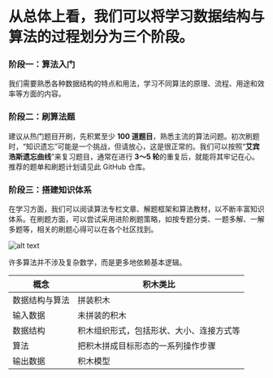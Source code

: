 # 从总体上看，我们可以将学习数据结构与算法的过程划分为三个阶段。

### 阶段一：**算法入门**
我们需要熟悉各种数据结构的特点和用法，学习不同算法的原理、流程、用途和效率等方面的内容。

### 阶段二：**刷算法题**
建议从热门题目开刷，先积累至少 **100 道题目**，熟悉主流的算法问题。初次刷题时，“知识遗忘”可能是一个挑战，但请放心，这是很正常的。我们可以按照“**艾宾浩斯遗忘曲线**”来复习题目，通常在进行 **3～5 轮**的重复后，就能将其牢记在心。推荐的题单和刷题计划请见此 GitHub 仓库。

### 阶段三：**搭建知识体系**
在学习方面，我们可以阅读算法专栏文章、解题框架和算法教材，以不断丰富知识体系。在刷题方面，可以尝试采用进阶刷题策略，如按专题分类、一题多解、一解多题等，相关的刷题心得可以在各个社区找到。

![alt text](https://www.hello-algo.com/chapter_preface/about_the_book.assets/hello_algo_mindmap.png)

许多算法并不涉及复杂数学，而是更多地依赖基本逻辑。

| 概念 | 积木类比 |
|------|----------|
| 数据结构与算法 | 拼装积木 |
| 输入数据 | 未拼装的积木 |
| 数据结构 | 积木组织形式，包括形状、大小、连接方式等 |
| 算法 | 把积木拼成目标形态的一系列操作步骤 |
| 输出数据 | 积木模型 |

